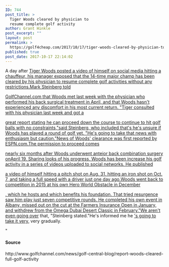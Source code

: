 ```yaml
---
ID: 744
post_title: >
  Tiger Woods cleared by physician to
  resume complete golf activity
author: Grant Hinkle
post_excerpt: ""
layout: post
permalink: >
  https://golf4cheap.com/2017/10/17/tiger-woods-cleared-by-physician-to-resume-complete-golf-activity/
published: true
post_date: 2017-10-17 22:14:02
---
```

<div property="content:encoded"><p></p><p>A day after <a href="http://www.golfchannel.com/topics/people/tiger-woods.htm"> Tiger Woods posted a video of himself on social media hitting a chauffeur, his manager exposed that the 14-time major champ has been cleared by his physician to resume complete golf activities without any restrictions.Mark Steinberg told</p><p>GolfChannel.com that Woods met last week with the physician who performed his back surgical treatment in April, and that Woods hasn't experienced any discomfort in his most current return. "Tiger consulted with his physician last week and got a</p><p>great report stating he can proceed down the course to continue to hit golf balls with no constraints,"said Steinberg, who included that's he's unsure if Woods has played a round of golf yet. "He's going to take that news with enthusiasm but caution."News of Woods' clearance was first reported by ESPN.com.The permission to proceed comes</p><p>nearly six months after Woods underwent anteior back combination surgery on<span>April 19. Sharing looks of his progress, Woods has been increase his golf activity in a series of videos uploaded to social networks. He published<p><span>a video of himself hitting a pitch shot on Aug. 31, hitting an iron shot on Oct. 7, and taking a full speed with a driver just one day ago.Woods went back to competition in 2015 at his own Hero World Obstacle in December</p><p>, which he hosts and which benefits his foundation. That tried resurgence saw him play just seven competitive rounds. He completed his own event in Albany, missed out on the cut at the Farmers Insurance Open in January, and withdrew from the Omega Dubai Desert Classic in February."We aren't even going over</a> that, "Steinberg stated."He's informed me he <a href="http://www.golfchannel.com/topics/events/dubai-desert-classic.htm">'s going to take it very,</a> very gradually.</p><p>"<div><h4>Source</h4><p>http://www.golfchannel.com/news/golf-central-blog/report-woods-cleared-full-golf-activity</p></div>